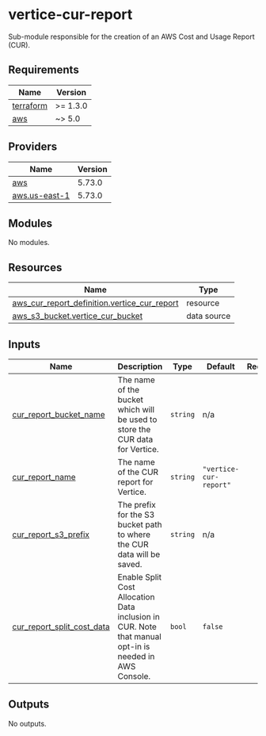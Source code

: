 # vertice-cur-report

Sub-module responsible for the creation of an AWS Cost and Usage Report (CUR).

<!-- BEGIN_TF_DOCS -->
## Requirements

| Name | Version |
|------|---------|
| <a name="requirement_terraform"></a> [terraform](#requirement\_terraform) | >= 1.3.0 |
| <a name="requirement_aws"></a> [aws](#requirement\_aws) | ~> 5.0 |

## Providers

| Name | Version |
|------|---------|
| <a name="provider_aws"></a> [aws](#provider\_aws) | 5.73.0  |
| <a name="provider_aws.us-east-1"></a> [aws.us-east-1](#provider\_aws.us-east-1) | 5.73.0  |

## Modules

No modules.

## Resources

| Name | Type |
|------|------|
| [aws_cur_report_definition.vertice_cur_report](https://registry.terraform.io/providers/hashicorp/aws/latest/docs/resources/cur_report_definition) | resource |
| [aws_s3_bucket.vertice_cur_bucket](https://registry.terraform.io/providers/hashicorp/aws/latest/docs/data-sources/s3_bucket) | data source |

## Inputs

| Name | Description | Type | Default | Required |
|------|-------------|------|---------|:--------:|
| <a name="input_cur_report_bucket_name"></a> [cur\_report\_bucket\_name](#input\_cur\_report\_bucket\_name) | The name of the bucket which will be used to store the CUR data for Vertice. | `string` | n/a | yes |
| <a name="input_cur_report_name"></a> [cur\_report\_name](#input\_cur\_report\_name) | The name of the CUR report for Vertice. | `string` | `"vertice-cur-report"` | no |
| <a name="input_cur_report_s3_prefix"></a> [cur\_report\_s3\_prefix](#input\_cur\_report\_s3\_prefix) | The prefix for the S3 bucket path to where the CUR data will be saved. | `string` | n/a | yes |
| <a name="input_cur_report_split_cost_data"></a> [cur\_report\_split\_cost\_data](#input\_cur\_report\_split\_cost\_data) | Enable Split Cost Allocation Data inclusion in CUR. Note that manual opt-in is needed in AWS Console. | `bool` | `false` | no |

## Outputs

No outputs.
<!-- END_TF_DOCS -->
